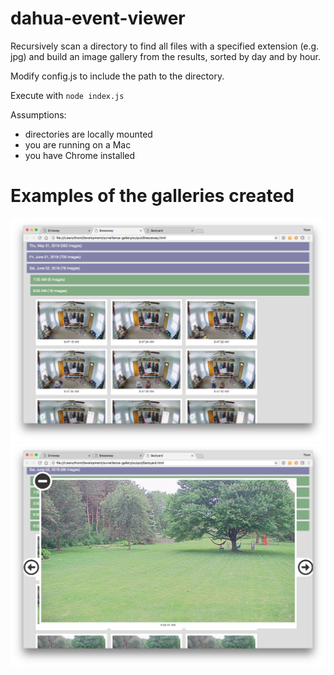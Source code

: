 # dahua-event-viewer
Recursively scan a directory to find all files with a specified extension (e.g. jpg) and build an image gallery from the results, sorted by day and by hour.

Modify config.js to include the path to the directory.

Execute with `node index.js`

Assumptions:
* directories are locally mounted
* you are running on a Mac
* you have Chrome installed

# Examples of the galleries created
![Main Gallery View](/example1.png?raw=true "Main Gallery View")
![Single Photo View](/example2.png?raw=true "Single Photo View")
